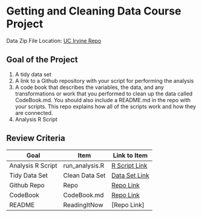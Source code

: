 # Getting and Cleaning Data Course Project
Data Zip File Location: [UC Irvine Repo](https://d396qusza40orc.cloudfront.net/getdata%2Fprojectfiles%2FUCI%20HAR%20Dataset.zip "Clicking will download the data")

## Goal of the Project
1. A tidy data set 
2. A link to a Github repository with your script for performing the analysis 
3. A code book that describes the variables, the data, and any transformations or work that you performed to clean up the data called CodeBook.md. You should also include a README.md in the repo with your scripts. This repo explains how all of the scripts work and how they are connected.
4. Analysis R Script

## Review Criteria

Goal | Item | Link to Item
--- | --- | ---
Analysis R Script |  run_analysis.R |  [R Script Link](https://github.com/Appyshake/GnCD_CP/blob/main/run_analysis.R)
Tidy Data Set |  Clean Data Set |  [Data Set Link](https://github.com/Appyshake/GnCD_CP/blob/main/tidyData.txt)
Github Repo | Repo |  [Repo Link](https://github.com/Appyshake/GnCD_CP)
CodeBook | CodeBook.md |  [Repo Link](https://github.com/Appyshake/GnCD_CP/blob/main/CodeBook.md)
README | ReadingItNow |  [Repo Link]
